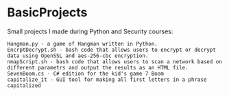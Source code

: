 # BasicProjects
Small projects I made during Python and Security courses:
~~~~~~~~~~~~~~~~~~~~~~~~~~~~~~~~~~~~~~~~~~~~~~~~~~~~~~~~
Hangman.py - a game of Hangman written in Python.
EncrptDecrypt.sh - bash code that allows users to encrypt or decrypt data using OpenSSL and aes-256-cbc encryption.
nmapScript.sh - bash code that allows users to scan a network based on different parametrs and output the results as an HTML file.
SevenBoom.cs - C# edition for the kid's game 7 Boom
capitalize_it - GUI tool for making all first letters in a phrase capitalized
